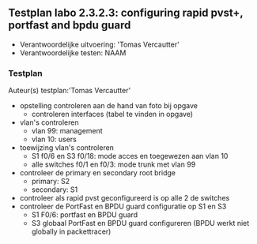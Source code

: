 ## Testplan labo 2.3.2.3: configuring rapid pvst+, portfast and bpdu guard

* Verantwoordelijke uitvoering: 'Tomas Vercautter'
* Verantwoordelijke testen: NAAM

### Testplan

Auteur(s) testplan:'Tomas Vercautter'

* opstelling controleren aan de hand van foto bij opgave
  * controleren interfaces (tabel te vinden in opgave)
* vlan's controleren 
  * vlan 99: management
  * vlan 10: users
* toewijzing vlan's controleren
  * S1 f0/6 en S3 f0/18: mode acces en toegewezen aan vlan 10
  * alle switches f0/1 en f0/3: mode trunk met vlan 99
* controleer de primary en secondary root bridge
  * primary: S2
  * secondary: S1
* controleer als rapid pvst geconfigureerd is op alle 2 de switches
* controleer de PortFast en BPDU guard configuratie op S1 en S3
  * S1 F0/6: portfast en BPDU guard
  * S3 globaal PortFast en BPDU guard configureren (BPDU werkt niet globally in packettracer)
